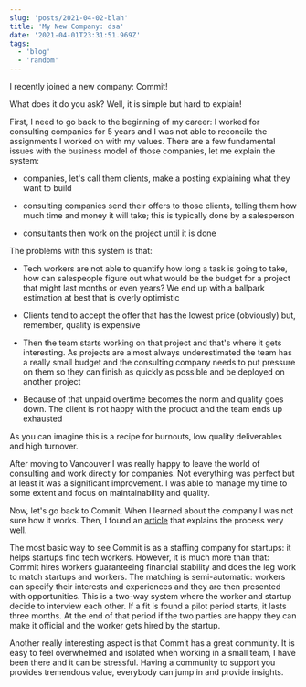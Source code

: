 ```yaml
---
slug: 'posts/2021-04-02-blah'
title: 'My New Company: dsa'
date: '2021-04-01T23:31:51.969Z'
tags:
  - 'blog'
  - 'random'
---
```


I recently joined a new company: Commit!

What does it do you ask? Well, it is simple but hard to explain!

First, I need to go back to the beginning of my career: I worked for consulting companies for 5 years and I was not able to reconcile the assignments I worked on with my values. There are a few fundamental issues with the business model of those companies, let me explain the system:

- companies, let's call them clients, make a posting explaining what they want to build

- consulting companies send their offers to those clients, telling them how much time and money it will take; this is typically done by a salesperson

- consultants then work on the project until it is done

The problems with this system is that:

- Tech workers are not able to quantify how long a task is going to take, how can salespeople figure out what would be the budget for a project that might last months or even years? We end up with a ballpark estimation at best that is overly optimistic

- Clients tend to accept the offer that has the lowest price (obviously) but, remember, quality is expensive

- Then the team starts working on that project and that's where it gets interesting. As projects are almost always underestimated the team has a really small budget and the consulting company needs to put pressure on them so they can finish as quickly as possible and be deployed on another project

- Because of that unpaid overtime becomes the norm and quality goes down. The client is not happy with the product and the team ends up exhausted

As you can imagine this is a recipe for burnouts, low quality deliverables and high turnover.

After moving to Vancouver I was really happy to leave the world of consulting and work directly for companies. Not everything was perfect but at least it was a significant improvement. I was able to manage my time to some extent and focus on maintainability and quality.

Now, let's go back to Commit. When I learned about the company I was not sure how it works. Then, I found an [article](https://www.notion.so/Commit-for-Software-Engineers-6608ecb933da4e449c16e67834ec0f4e) that explains the process very well.

The most basic way to see Commit is as a staffing company for startups: it helps startups find tech workers. However, it is much more than that: Commit hires workers guaranteeing financial stability and does the leg work to match startups and workers. The matching is semi-automatic: workers can specify their interests and experiences and they are then presented with opportunities. This is a two-way system where the worker and startup decide to interview each other. If a fit is found a pilot period starts, it lasts three months. At the end of that period if the two parties are happy they can make it official and the worker gets hired by the startup.

Another really interesting aspect is that Commit has a great community. It is easy to feel overwhelmed and isolated when working in a small team, I have been there and it can be stressful. Having a community to support you provides tremendous value, everybody can jump in and provide insights.
